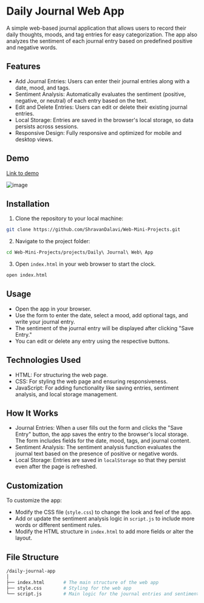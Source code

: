 # Daily Journal Web App
A simple web-based journal application that allows users to record their daily thoughts, moods, and tag entries for easy categorization. The app also analyzes the sentiment of each journal entry based on predefined positive and negative words.

## Features
- Add Journal Entries: Users can enter their journal entries along with a date, mood, and tags.
- Sentiment Analysis: Automatically evaluates the sentiment (positive, negative, or neutral) of each entry based on the text.
- Edit and Delete Entries: Users can edit or delete their existing journal entries.
- Local Storage: Entries are saved in the browser's local storage, so data persists across sessions.
- Responsive Design: Fully responsive and optimized for mobile and desktop views.

## Demo

[Link to demo](https://codepen.io/Shravan-Dalavi/pen/XWvbezL)


![image](https://github.com/user-attachments/assets/c03cec13-0bbc-4afd-854c-57c62b232902)


## Installation

1. Clone the repository to your local machine:
```bash
git clone https://github.com/ShravanDalavi/Web-Mini-Projects.git
```
2. Navigate to the project folder:
```bash
cd Web-Mini-Projects/projects/Daily\ Journal\ Web\ App
```
3. Open `index.html` in your web browser to start the clock.
```bash
open index.html
```

## Usage
- Open the app in your browser.
- Use the form to enter the date, select a mood, add optional tags, and write your journal entry.
- The sentiment of the journal entry will be displayed after clicking "Save Entry."
- You can edit or delete any entry using the respective buttons.


## Technologies Used
- HTML: For structuring the web page.
- CSS: For styling the web page and ensuring responsiveness.
- JavaScript: For adding functionality like saving entries, sentiment analysis, and local storage management.

## How It Works
- Journal Entries: When a user fills out the form and clicks the "Save Entry" button, the app saves the entry to the browser's local storage. The form includes fields for the date, mood, tags, and journal content.
- Sentiment Analysis: The sentiment analysis function evaluates the journal text based on the presence of positive or negative words.
- Local Storage: Entries are saved in `localStorage` so that they persist even after the page is refreshed.

## Customization
To customize the app:
- Modify the CSS file (`style.css`) to change the look and feel of the app.
- Add or update the sentiment analysis logic in `script.js` to include more words or different sentiment rules.
- Modify the HTML structure in `index.html` to add more fields or alter the layout.

## File Structure
```bash
/daily-journal-app
│
├── index.html       # The main structure of the web app
├── style.css        # Styling for the web app
└── script.js        # Main logic for the journal entries and sentiment analysis
```
